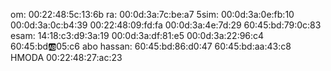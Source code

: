 om:
00:22:48:5c:13:6b
ra:
00:0d:3a:7c:be:a7
5sim:
00:0d:3a:0e:fb:10
00:0d:3a:0c:b4:39
00:22:48:09:fd:fa
00:0d:3a:4e:7d:29
60:45:bd:79:0c:83
esam:
14:18:c3:d9:3a:19
00:0d:3a:df:81:e5
00:0d:3a:22:96:c4
60:45:bd:ab:05:c6
abo hassan:
60:45:bd:86:d0:47
60:45:bd:aa:43:c8
HMODA
00:22:48:27:ac:23
